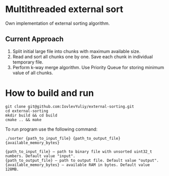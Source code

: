 # Multithreaded external sort
Own implementation of external sorting algorithm.

## Current Approach
1. Split initial large file into chunks with maximum available size.
2. Read and sort all chunks one by one. Save each chunk in individual temporary file.
3. Perform k-way merge algorithm. Use Priority Queue for storing minimum value of all chunks.

# How to build and run
```
git clone git@github.com:IovlevYuliy/external-sorting.git
cd external-sorting
mkdir build && cd build
cmake .. && make
```
To run program use the following command:

```
./sorter {path_to_input_file} {path_to_output_file} {available_memory_bytes}

{path_to_input_file} — path to binary file with unsorted uint32_t numbers. Default value "input".
{path_to_output_file} — path to output file. Default value "output".
{available_memory_bytes} — available RAM in bytes. Default value 128MB.
```
